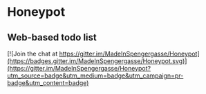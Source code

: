 # Honeypot
## Web-based todo list

[![Join the chat at https://gitter.im/MadeInSpengergasse/Honeypot](https://badges.gitter.im/MadeInSpengergasse/Honeypot.svg)](https://gitter.im/MadeInSpengergasse/Honeypot?utm_source=badge&utm_medium=badge&utm_campaign=pr-badge&utm_content=badge)